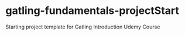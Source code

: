 # gatling-fundamentals-projectStart
Starting project template for Gatling Introduction Udemy Course
